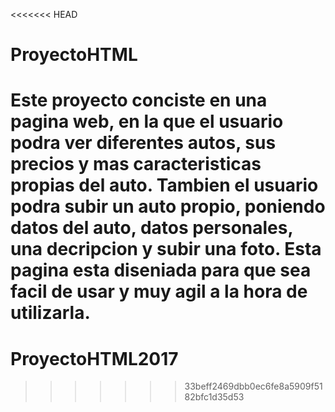 <<<<<<< HEAD
# ProyectoHTML

Este proyecto conciste en una pagina web, en la que el usuario podra ver diferentes autos, sus precios y mas caracteristicas propias del auto. Tambien el usuario podra subir un auto propio, poniendo datos del auto, datos personales, una decripcion y subir una foto. Esta pagina esta diseniada para que sea facil de usar y muy agil a la hora de utilizarla.
=======
# ProyectoHTML2017
>>>>>>> 33beff2469dbb0ec6fe8a5909f5182bfc1d35d53
